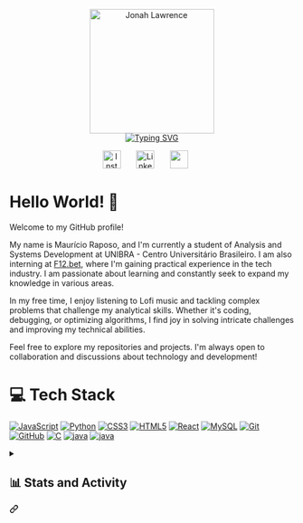 <!DOCTYPE html>
<html lang="en">
<head>
  <meta charset="UTF-8">
  <meta name="viewport" content="width=device-width, initial-scale=1.0">
  
</head>

<body>
  
<div>
      <p align="center" dir="auto" style="margin-bottom: -15px;">
        <a href="https://github.com/rapozinho">
          <img width="220px" src="https://raw.githubusercontent.com/rapozinho/RaposoGOD/main/Maur%C3%ADcio%20Raposo%20(name).png" alt="Jonah Lawrence"></a>
      </p>
      <div class="d-flex flex-justify-between">
        <div class="text-mono text-small mb-3">
        </div>
        <p align="center" dir="auto">
          <a href="https://git.io/typing-svg"><img src="https://readme-typing-svg.demolab.com?font=Fira+Code&duration=5001&pause=1000&color=FF8E2E&center=true&vCenter=true&width=435&lines=Full-stack+web+developer;Interning+at+the+company+F12.bet;Always+learning+new+things" alt="Typing SVG" /></a>          </p>
      </div>
      <p align="center" dir="auto">
        <a target="_blank" href="https://www.instagram.com/raposo_mauricio/" rel="nofollow"><img width="32px" alt="Instagram" title="Instagram" src="https://github.com/rapozinho/RaposoGOD/blob/main/instagram%20logo.png?raw=true" style="max-width: 100%;"></a>
             
        <a target="_blank" href="https://www.linkedin.com/in/mauricio-raposo-a192a51b2/" rel="nofollow"><img width="32px" alt="LinkedIn" title="LinkedIn" src="https://github.com/rapozinho/RaposoGOD/blob/main/linkedin%20logo.png?raw=true" data-canonical-src="https://i.imgur.com/yRpa1dQ.png" style="max-width: 100%;"></a>
             
        <a target="_blank" href="https://discord.com/users/160538885921832960" alt="Discord" rel="nofollow"><img width="32px" src="https://github.com/rapozinho/RaposoGOD/blob/main/discord%20logo.png?raw=true" style="max-width: 100%;"></a>
             
      </p>

<p><h1>Hello World! 🦊</h1>
  Welcome to my GitHub profile!
  
  My name is Maurício Raposo, and I'm currently a student of Analysis and Systems Development at UNIBRA - Centro Universitário Brasileiro. I am also interning at <a href="https://f12.bet/prejogo/">F12.bet</a>, where I'm gaining practical experience in the tech industry. I am passionate about learning and constantly seek to expand my knowledge in various areas.
  
  In my free time, I enjoy listening to Lofi music and tackling complex problems that challenge my analytical skills. Whether it's coding, debugging, or optimizing algorithms, I find joy in solving intricate challenges and improving my technical abilities.
  
  Feel free to explore my repositories and projects. I'm always open to collaboration and discussions about technology and development!</p>
  <h1 class="heading-element" dir="auto">💻 Tech Stack</h1><p dir="auto">

<p dir="auto"><a target="_blank" rel="noopener noreferrer nofollow" href="https://www.w3schools.com/js/"><img src="https://camo.githubusercontent.com/53ec2e58e03ba275d9b3a386abd96a243cf744a1a7121bdf8262fc8ae6ebc335/68747470733a2f2f696d672e736869656c64732e696f2f62616467652f6a6176617363726970742d2532333332333333302e7376673f7374796c653d666f722d7468652d6261646765266c6f676f3d6a617661736372697074266c6f676f436f6c6f723d253233463744463145" alt="JavaScript" data-canonical-src="https://img.shields.io/badge/javascript-%23323330.svg?style=for-the-badge&amp;logo=javascript&amp;logoColor=%23F7DF1E" style="max-width: 100%;"></a> 
<a target="_blank" href="https://www.python.org/"><img src="https://img.shields.io/badge/python-%233776AB.svg?style=for-the-badge&logo=python&logoColor=white" alt="Python" style="max-width: 100%;"></a>
<a target="_blank" rel="noopener noreferrer nofollow" href="https://www.w3schools.com/html/"><img src="https://img.shields.io/badge/CSS3-orange?style=for-the-badge&logo=css3" alt="CSS3" data-canonical-src="https://img.shields.io/badge/css-%231572B6.svg?style=for-the-badge&amp;logo=css&amp;logoColor=white" style="max-width: 100%;"></a> 
<a target="_blank" rel="noopener noreferrer nofollow" href="https://www.w3schools.com/html/"><img src="https://camo.githubusercontent.com/5e7e215d9ff3a7c2e96d09232c11b2205565c841d1129dd2185ebd967284121f/68747470733a2f2f696d672e736869656c64732e696f2f62616467652f68746d6c352d2532334533344632362e7376673f7374796c653d666f722d7468652d6261646765266c6f676f3d68746d6c35266c6f676f436f6c6f723d7768697465" alt="HTML5" data-canonical-src="https://img.shields.io/badge/html5-%23E34F26.svg?style=for-the-badge&amp;logo=html5&amp;logoColor=white" style="max-width: 100%;"></a> 
<a target="_blank" rel="noopener noreferrer nofollow" href="https://react.dev/"><img src="https://camo.githubusercontent.com/3babc94d778f96441b3a66615fb5ee88c6ed04f174ed49b04df92b071a7d0e80/68747470733a2f2f696d672e736869656c64732e696f2f62616467652f72656163742d2532333230323332612e7376673f7374796c653d666f722d7468652d6261646765266c6f676f3d7265616374266c6f676f436f6c6f723d253233363144414642" alt="React" data-canonical-src="https://img.shields.io/badge/react-%2320232a.svg?style=for-the-badge&amp;logo=react&amp;logoColor=%2361DAFB" style="max-width: 100%;"></a> 
<a target="_blank" rel="noopener noreferrer nofollow" href="https://www.mysql.com/"><img src="https://img.shields.io/badge/MySQL-%234479A1.svg?style=for-the-badge&logo=mysql&logoColor=white" alt="MySQL" style="max-width: 100%;"></a>
<a target="_blank" rel="noopener noreferrer nofollow" href="https://git-scm.com/"><img src="https://img.shields.io/badge/Git-F05032?style=for-the-badge&logo=git&logoColor=white" alt="Git" style="max-width: 100%;"></a>
<a target="_blank" rel="noopener noreferrer nofollow" href="https://github.com/"><img src="https://img.shields.io/badge/GitHub-%23121011.svg?style=for-the-badge&logo=github&logoColor=white" alt="GitHub" style="max-width: 100%;"></a>
<a target="_blank" rel="noopener noreferrer nofollow" href="https://www.w3schools.com/c/c_intro.php"><img src="https://img.shields.io/badge/C%20Language-black?style=for-the-badge&logo=c&logoColor=%23A8B9CC" alt="C" style="max-width: 100%;"></a>
<a target="_blank" rel="noopener noreferrer nofollow" href="https://www.java.com/pt-BR/"><img src="https://img.shields.io/badge/Java-orange?style=for-the-badge&logo=java&logoColor=%23A8B9CC" alt="java" style="max-width: 100%;"></a>
<a target="_blank" rel="noopener noreferrer nofollow" href="https://www.php.net/"><img src="https://img.shields.io/badge/PHP-%237B7FB5?style=for-the-badge&logo=php&logoColor=%23A8B9CC" alt="java" style="max-width: 100%;"></a>

<details> 
<summary><div class="markdown-heading" dir="auto"><h2 class="heading-element" dir="auto">📊 Stats and Activity</h2><a id="user-content--stats-and-activity" class="anchor" aria-label="Permalink: 📊 Stats and Activity" href="#-stats-and-activity"><svg class="octicon octicon-link" viewBox="0 0 16 16" version="1.1" width="16" height="16" aria-hidden="true">
  <path d="m7.775 3.275 1.25-1.25a3.5 3.5 0 1 1 4.95 4.95l-2.5 2.5a3.5 3.5 0 0 1-4.95 0 .751.751 0 0 1 .018-1.042.751.751 0 0 1 1.042-.018 1.998 1.998 0 0 0 2.83 0l2.5-2.5a2.002 2.002 0 0 0-2.83-2.83l-1.25 1.25a.751.751 0 0 1-1.042-.018.751.751 0 0 1-.018-1.042Zm-4.69 9.64a1.998 1.998 0 0 0 2.83 0l1.25-1.25a.751.751 0 0 1 1.042.018.751.751 0 0 1 .018 1.042l-1.25 1.25a3.5 3.5 0 1 1-4.95-4.95l2.5-2.5a3.5 3.5 0 0 1 4.95 0 .751.751 0 0 1-.018 1.042.751.751 0 0 1-1.042.018 1.998 1.998 0 0 0-2.83 0l-2.5 2.5a1.998 1.998 0 0 0 0 2.83Z"></path>
</svg></a></div></summary>
<div class="markdown-heading" dir="auto"><h3 class="heading-element" dir="auto">🔥 Streak Stats</h3><a href="https://git.io/streak-stats"><img src="https://streak-stats.demolab.com?user=rapozinho&theme=monokai-metallian&hide_border=true" alt="GitHub Streak" /></a>

<p dir="auto">
<a href="https://github.com/DenverCoder1/github-readme-streak-stats">
  
</a>
</p>
<p dir="auto"></p>
<div class="markdown-heading" dir="auto"><h3 class="heading-element" dir="auto">💻 GitHub Profile Stats</h3><a id="user-content--github-profile-stats" class="anchor" aria-label="Permalink: 💻 GitHub Profile Stats" href="#-github-profile-stats"><svg class="octicon octicon-link" viewBox="0 0 16 16" version="1.1" width="16" height="16" aria-hidden="true"><path d="m7.775 3.275 1.25-1.25a3.5 3.5 0 1 1 4.95 4.95l-2.5 2.5a3.5 3.5 0 0 1-4.95 0 .751.751 0 0 1 .018-1.042.751.751 0 0 1 1.042-.018 1.998 1.998 0 0 0 2.83 0l2.5-2.5a2.002 2.002 0 0 0-2.83-2.83l-1.25 1.25a.751.751 0 0 1-1.042-.018.751.751 0 0 1-.018-1.042Zm-4.69 9.64a1.998 1.998 0 0 0 2.83 0l1.25-1.25a.751.751 0 0 1 1.042.018.751.751 0 0 1 .018 1.042l-1.25 1.25a3.5 3.5 0 1 1-4.95-4.95l2.5-2.5a3.5 3.5 0 0 1 4.95 0 .751.751 0 0 1-.018 1.042.751.751 0 0 1-1.042.018 1.998 1.998 0 0 0-2.83 0l-2.5 2.5a1.998 1.998 0 0 0 0 2.83Z"></path></svg></a></div>

<p dir="auto"><a href="https://github.com/anuraghazra/github-readme-stats"><img alt="rapozinho's Github Stats" src="https://denvercoder1-github-readme-stats.vercel.app/api/?username=rapozinho&show_icons=true&include_all_commits=true&count_private=true&theme=react&hide_border=true&bg_color=1F222E&title_color=F85D7F&icon_color=F8D866" height="192px" style="width: 450px;"></a>
<a href="https://github.com/rapozinho/github-readme-stats"><img alt="rapozinho's Top Languages" src="https://github-readme-stats.vercel.app/api/top-langs/?username=rapozinho&langs_count=8&layout=compact&theme=react&hide_border=true&bg_color=1F222E&title_color=F85D7F&icon_color=F8D866&hide=Jupyter%20Notebook,Roff" height="192px" style="width: 350px;"></a>
<br></p>

<p dir="auto"><b>Note:</b> Top languages is only a metric of the languages my public code consists of and doesn't reflect experience or skill level.</p>

<p dir="auto"><a href="https://github.com/ashutosh00710/github-readme-activity-graph"><img alt="rapozinho's Activity Graph" src="https://github-readme-activity-graph.vercel.app/graph?username=rapozinho&bg_color=1F222E&color=F8D866&line=F85D7F&point=FFFFFF&hide_border=true" style="max-width: 100%;"></a></p>



</details>

</div>
</body>
</html>

